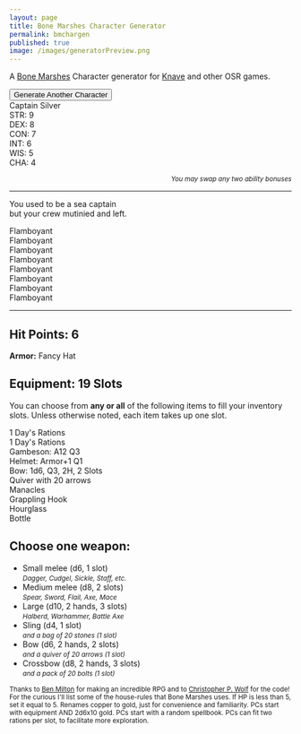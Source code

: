 ```yaml
---
layout: page
title: Bone Marshes Character Generator
permalink: bmchargen
published: true
image: /images/generatorPreview.png
---
```


<p>A <a href="/bone-marshes">Bone Marshes</a> Character generator for <a href="https://www.drivethrurpg.com/product/250888/Knave">Knave</a> and other OSR games.</p>

<div class="buttonWrapper">
  <button class="btn btn-primary" onclick="newCharacter()">Generate Another Character</button>
</div>

<div class="container characterCard">
  <div class="row">
    <div class="col tightSpacing h1" id="charName">Captain Silver</div>
  </div>
  <div class="row">
		<div class="col-xl-2 col-md-4 tightSpacing h3" id="charSTR">STR: 9</div>
		<div class="col-xl-2 col-md-4 tightSpacing h3" id="charDEX">DEX: 8</div>
		<div class="col-xl-2 col-md-4 tightSpacing h3" id="charCON">CON: 7</div>
		<div class="col-xl-2 col-md-4 tightSpacing h3" id="charINT">INT: 6</div>
		<div class="col-xl-2 col-md-4 tightSpacing h3" id="charWIS">WIS: 5</div>
		<div class="col-xl-2 col-md-4 tightSpacing h3" id="charCHA">CHA: 4</div>
	</div>
  <p style="text-align: right;font-style: italic;"><small>You may swap any two ability bonuses</small></p>
  <hr class="tightSpacing">
  <p id="charHistory">
    You used to be a sea captain<br> but your crew mutinied and left.
  </p>
  <div class="row">
		<div class="col-xl-3  col-md-6 tightSpacing" id="charPhysique">Flamboyant</div>
		<div class="col-xl-3  col-md-6 tightSpacing" id="charSkin">Flamboyant</div>
		<div class="col-xl-3  col-md-6 tightSpacing" id="charFace">Flamboyant</div>
		<div class="col-xl-3  col-md-6 tightSpacing" id="charHair">Flamboyant</div>
		<div class="col-xl-3  col-md-6 tightSpacing" id="charSpeech">Flamboyant</div>
		<div class="col-xl-3  col-md-6 tightSpacing" id="charClothing">Flamboyant</div>
		<div class="col-xl-3  col-md-6 tightSpacing" id="charVirtue">Flamboyant</div>
		<div class="col-xl-3  col-md-6 tightSpacing" id="charVice">Flamboyant</div>
  </div>
  <hr class="tightSpacing">
  <div class="row">
    <div class="col-xl-6 col-md-9">
      <h2 id="charHP" class="tightSpacing">Hit Points: 6</h2>
      <p id="charArmor">
        <strong>Armor:</strong> Fancy Hat		
      </p>
      <h2 id="charSlots" class="tightSpacing">
        Equipment: 19 Slots
      </h2>
      <p>
        You can choose from <strong>any or all</strong> of the following items to fill your inventory slots. Unless otherwise noted, each item takes up one slot. 
      </p>
      <p id="charItems">
        1 Day's Rations<br>1 Day's Rations<br>Gambeson: A12 Q3<br>Helmet: Armor+1 Q1<br>Bow: 1d6, Q3, 2H, 2 Slots<br>Quiver with 20 arrows<br>Manacles<br>Grappling Hook<br>Hourglass<br>Bottle			
      </p>
    </div>
    <div class="col-xl-6 col-md-9">
    <h2 class="tightSpacing">Choose one weapon:</h2>
      <ul>
        <li>Small melee (d6, 1 slot)<br><small><i>Dagger, Cudgel, Sickle, Staff, etc.</i></small></li>
        <li>Medium melee (d8, 2 slots)<br><small><i>Spear, Sword, Flail, Axe, Mace</i></small></li>
        <li>Large (d10, 2 hands, 3 slots)<br><small><i>Halberd, Warhammer, Battle Axe</i></small></li>
        <li>Sling (d4, 1 slot)<br><small><i>and a bag of 20 stones (1 slot)</i></small></li>
        <li>Bow (d6, 2 hands, 2 slots)<br><small><i>and a quiver of 20 arrows (1 slot)</i></small></li>
        <li>Crossbow (d8, 2 hands, 3 slots)<br><small><i>and a pack of 20 bolts (1 slot)</i></small></li>
      </ul> 
    </div>
  </div>
</div>

<small>Thanks to <a href="http://questingblog.com/">Ben Milton</a> for making an incredible RPG and to <a href="http://chrispwolf.com/">Christopher P. Wolf</a> for the code! For the curious I'll list some of the house-rules that Bone Marshes uses. If HP is less than 5, set it equal to 5. Renames copper to gold, just for convenience and familiarity. PCs start with equipment AND 2d6x10 gold. PCs start with a random spellbook. PCs can fit two rations per slot, to facilitate more exploration.</small>

<script>

function newCharacter() {
  location.reload();
}
/* ======= NAMES ======= */
var Names = [ 
  "Dim","Ira","Lash","Vague","Flem","Ail","Toxen","Koff","Dewy","Misty","Sopp","Drip","Graydon","Agatha","Eldon","Fossil","Richter","Pearl","Gilden","Millia","Poba","Sully","Scrub","Tatter","Hugo","Larga","Jumbo","Mondo","Runt","Teena","Pinta","Wheetle","Zip","Shyan","Fidget","Jitter","August","Narsis","Braggen","Trumpet","Sharp","Brainy","Keen","Canny","Tax","Vex","Curie","Meddle","Boyle","Shrieka","Tirade","Vement","Stammer","Chichi","Bungle","Sputter","Slick","Allure","Glib","Dear","Frank","Cathy","Candid","Gab","","Lance","Scout","Rant","Grunt","Cash","Merelda","Wage","Monet","Mac","Ginny","Swallow","Swig","Richard","Patricia","Lofty","Gilden","Mark","Ruby","Spot","Trace","Buzz","Tattle","Sland","Prate","Doc","Kit","Kwak","Bones","Bane","Malvara","Malek","Nafeera","Skip","Lady","Chevron","Doyan","Hunter","Veil","Slayton","Drak","Matt","Allie","Buddy","Crony","Champ","Hera","Diana","Perseus","Wulf","Oracle","Evoka","Ovate","Rob","Frisk","Crook","Klept","Astro","Marge","Auger","Sear","Shep","Vicka","Vine","Lama"
];
var randomItem = Names[Math.floor(Math.random()*Names.length)];
document.getElementById("charName").innerText = "Name: " + randomItem;

/* ======= STATS ======= */
var die1 = Math.floor(Math.random() * 6) + 1;
var die2 = Math.floor(Math.random() * 6) + 1;
var die3 = Math.floor(Math.random() * 6) + 1;
document.getElementById("charSTR").innerText = "STR: " + Math.min(die1, die2, die3);
var die1 = Math.floor(Math.random() * 6) + 1;
var die2 = Math.floor(Math.random() * 6) + 1;
var die3 = Math.floor(Math.random() * 6) + 1;
document.getElementById("charDEX").innerText = "DEX: " + Math.min(die1, die2, die3);
var die1 = Math.floor(Math.random() * 6) + 1;
var die2 = Math.floor(Math.random() * 6) + 1;
var die3 = Math.floor(Math.random() * 6) + 1;
var charCON = Math.min(die1, die2, die3);
document.getElementById("charCON").innerText = "CON: " + charCON;
var die1 = Math.floor(Math.random() * 6) + 1;
var die2 = Math.floor(Math.random() * 6) + 1;
var die3 = Math.floor(Math.random() * 6) + 1;
document.getElementById("charINT").innerText = "INT: " + Math.min(die1, die2, die3);
var die1 = Math.floor(Math.random() * 6) + 1;
var die2 = Math.floor(Math.random() * 6) + 1;
var die3 = Math.floor(Math.random() * 6) + 1;
document.getElementById("charWIS").innerText = "WIS: " + Math.min(die1, die2, die3);
var die1 = Math.floor(Math.random() * 6) + 1;
var die2 = Math.floor(Math.random() * 6) + 1;
var die3 = Math.floor(Math.random() * 6) + 1;
document.getElementById("charCHA").innerText = "CHA: " + Math.min(die1, die2, die3);

/* ======= HP ======= */
var HP = [ 
  "5","5","5","5","5","6","7","8"
];
var randomItem = HP[Math.floor(Math.random()*HP.length)];
document.getElementById("charHP").innerText = "Hit Points: " + randomItem;

/* ======= TRAITS ======= */
var Physique = [ 
  "Athletic","Brawny","Corpulent","Delicate","Gaunt","Hulking","Lanky","Ripped","Rugged","Scrawny","Short","Sinewy","Slender","Flabby","Statuesque","Stout","Tiny","Towering","Willowy","Wiry"
];
document.getElementById("charPhysique").innerHTML = "<strong>Physique</strong><br>"+ Physique[Math.floor(Math.random()*Physique.length)];

var Face = [ 
  "Bloated","Blunt","Bony","Chiseled","Delicate","Elongated","Patrician","Pinched","Hawkish","Broken","Impish","Narrow","Ratlike","Round","Sunken","Sharp","Soft","Square","Wide","Wolfish"
];
document.getElementById("charFace").innerHTML = "<strong>Face</strong><br>"+ Face[Math.floor(Math.random()*Face.length)];

var Skin = [ 
  "Battle Scar","Birthmark","Burn Scar","Dark","Makeup","Oily","Pale","Perfect","Pierced","Pockmarked","Reeking","Tattooed","Rosy","Rough","Sallow","Sunburned","Tanned","War Paint","Weathered","Whip Scar"
];
document.getElementById("charSkin").innerHTML = "<strong>Skin</strong><br>"+ Skin[Math.floor(Math.random()*Skin.length)];

var Hair = [ 
  "Bald","Braided","Bristly","Cropped","Curly","Disheveled","Dreadlocks","Filthy","Frizzy","Greased","Limp","Long","Luxurious","Mohawk","Oily","Ponytail","Silky","Topknot","Wavy","Wispy"
];
document.getElementById("charHair").innerHTML = "<strong>Hair</strong><br>"+ Hair[Math.floor(Math.random()*Hair.length)];

var Clothing = [ 
  "Antique","Bloody","Ceremonial","Decorated","Eccentric","Elegant","Fashionable","Filthy","Flamboyant","Stained","Foreign","Frayed","Frumpy","Livery","Oversized","Patched","Perfumed","Rancid","Torn","Undersized"
];
document.getElementById("charClothing").innerHTML = "<strong>Clothing</strong><br>"+ Clothing[Math.floor(Math.random()*Clothing.length)];

var Virtues = [ 
  "Ambitious","Cautious","Courageous","Courteous","Curious","Disciplined","Focused","Generous","Gregarious","Honest","Honorable","Humble","Idealistic","Just","Loyal","Merciful","Righteous","Serene","Stoic","Tolerant"
];
document.getElementById("charVirtue").innerHTML = "<strong>Virtue</strong><br>"+ Virtues[Math.floor(Math.random()*Virtues.length)];

var Vices = [ 
  "Aggressive","Arrogant","Bitter","Cowardly","Cruel","Deceitful","Flippant","Gluttonous","Greedy","Irascible","Lazy","Nervous","Prejudiced","Reckless","Rude","Suspicious","Vain","Vengeful","Wasteful","Whiny"
];
document.getElementById("charVice").innerHTML = "<strong>Vice</strong><br>"+ Vices[Math.floor(Math.random()*Vices.length)];

var Speech = [ 
  "Blunt","Booming","Breathy","Cryptic","Drawling","Droning","Flowery","Formal","Gravelly","Hoarse","Mumbling","Precise","Quaint","Rambling","Rapid-fire","Dialect","Slow","Squeaky","Stuttering","Whispery"
];
document.getElementById("charSpeech").innerHTML = "<strong>Speech</strong><br>"+ Speech[Math.floor(Math.random()*Speech.length)];

/* ======= HISTORY ======= */
var Background = [ 
  "an alchemist","a beggar","a butcher","a burglar","a charlatan","a cleric","a cook","a cultist","a gambler","an herbalist","a magician","a mariner","a mercenary","a merchant","an outlaw","a performer","a pickpocket","a smuggler","a student","a tracker"
];
var Misfortune = [
  "abandoned","addicted","blackmailed","condemned","cursed","defrauded","demoted","discredited","disowned","exiled","framed","haunted","kidnapped","mutilated","poor","pursued","rejected","replaced","robbed","suspected"
];
document.getElementById("charHistory").innerHTML = "You used to be " + 
  Background[Math.floor(Math.random()*Background.length)] + 
  " but then you were " + Misfortune[Math.floor(Math.random()*Misfortune.length)] + 
  ". Now you are a Knave: a tomb-raiding, adventure-seeking ne’er-do-well who wields a spell book just as easily as a blade.";

/* ======= ARMOR ======= */
document.getElementById("charSlots").innerText = "Equipment: " + (charCON+10) + " Slots";

var Armor = [
  "<strong>Armor:</strong> None (11)",
  "<strong>Armor:</strong> None (11)",
  "<strong>Armor:</strong> None (11)",
  "<strong>Armor:</strong> Gambeson (12, 1 slot)",
  "<strong>Armor:</strong> Gambeson (12, 1 slot)",
  "<strong>Armor:</strong> Gambeson (12, 1 slot)",
  "<strong>Armor:</strong> Gambeson (12, 1 slot)",
  "<strong>Armor:</strong> Gambeson (12, 1 slot)",
  "<strong>Armor:</strong> Gambeson (12, 1 slot)",
  "<strong>Armor:</strong> Gambeson (12, 1 slot)",
  "<strong>Armor:</strong> Gambeson (12, 1 slot)",
  "<strong>Armor:</strong> Gambeson (12, 1 slot)",
  "<strong>Armor:</strong> Gambeson (12, 1 slot)",
  "<strong>Armor:</strong> Gambeson (12, 1 slot)",
  "<strong>Armor:</strong> Brigandine (13, 2 slots)",
  "<strong>Armor:</strong> Brigandine (13, 2 slots)",
  "<strong>Armor:</strong> Brigandine (13, 2 slots)",
  "<strong>Armor:</strong> Brigandine (13, 2 slots)",
  "<strong>Armor:</strong> Brigandine (13, 2 slots)",
  "<strong>Armor:</strong> Chainmail (14, 3 slots)"
];
document.getElementById("charArmor").innerHTML = Armor[Math.floor(Math.random()*Armor.length)];

var ExtraArmor = [
  "",
  "",
  "",
  "",
  "",
  "",
  "",
  "",
  "",
  "",
  "",
  "",
  "",
  "</li><li>Helmet (+1 armor, 1 slot)",
  "</li><li>Helmet (+1 armor, 1 slot)",
  "</li><li>Helmet (+1 armor, 1 slot)",
  "</li><li>Shield (+1 armor, 1 hand, 1 slot)",
  "</li><li>Shield (+1 armor, 1 hand, 1 slot)",
  "</li><li>Shield (+1 armor, 1 hand, 1 slot)",
  "</li><li>Shield (+1 armor, 1 hand, 1 slot)</li><li>Helmet (+1 armor, 1 slot)"
];

/* ======= EQUIPMENT ======= */

var Dungeoneering = [
  "Rope, 50ft","Pulleys","Candles, 5","Chain, 10ft","Chalk, 10","Crowbar","Tinderbox","Grap. hook","Hammer","Waterskin","Lantern","Lamp oil","Padlock","Manacles","Mirror","Pole, 10ft","Sack","Tent","Spikes, 5","Torches, 5"
];
var General1 = [
  "Air bladder","Bear trap","Shovel","Bellows","Grease","Saw","Bucket","Caltrops","Chisel","Drill","Fishing rod","Marbles","Glue","Pick","Hourglass","Net","Tongs","Lockpicks","Metal file","Nails"
];
var General2 = [
  "Incense","Sponge","Lens","Perfume","Horn","Bottle","Soap","Spyglass","Tar pot","Twine","Fake jewels","Blank book","Card deck","Dice set","Cook pots","Face paint","Whistle","Instrument","Quill & Ink","Small bell"
];

/* ======= SPELLS ======= */
var Spells =[
  "Adhere: Object is covered in extremely sticky slime.","Animate Object: Object obeys your commands as best it can. It can walk 15ft per round.","Auditory Illusion: You create illusory sounds that seem to come from a direction of your choice.","Beast Form: You and your possessions transform into a mundane animal.","Befuddle: L creatures of your choice are unable to form new short-term memories for the duration of the spell.","Bend Fate: Roll L+1 d20s. Whenever you must roll a d20 after casting the spell, you must choose and then discard one of the rolled results until they are all gone.","Body Swap: You switch bodies with a creature you touch. If one body dies, the other dies as well.","Command: A creature obeys a single, three-word command that does not harm it.","Control Plants: Nearby plants and trees obey you and gain the ability to move at 5 feet per round.","Deafen: All nearby creatures are deafened.","Disassemble: Any of your body parts may be detached and reattached at will, without causing pain or damage. You can still control them.","Displace: An object appears to be up to L×10ft from its actual position.","Elemental Wall: A straight wall of ice or fire L×40ft long and 10ft high rises from the ground.","Frenzy: L creatures erupt in a frenzy of violence.","Gravity Shift: You can change the direction of gravity (for yourself only) up to once per round.","Haste: Your movement speed is tripled.","Hover: An object hovers, frictionless, 2ft above the ground. It can hold up to L humanoids.","Icy Touch: A thick ice layer spreads across a touched surface, up to L×10ft in radius.","Illuminate: A floating light moves as you command.","Increase Gravity: The gravity in an area triples.","Invisible Tether: Two objects within 10ft of each other cannot be moved more than 10ft apart.","Leap: You can jump up to L×10ft in the air.","Liquid Air: The air around you becomes swimmable.","Manse: A sturdy, furnished cottage appears for L×12 hours. You can permit and forbid entry to it at will.","Marble Madness: Your pockets are full of marbles, and will refill every round.","Miniaturize: You and L other touched creatures are reduced to the size of a mouse.","Mirror Image: L illusory duplicates of yourself appear under your control.","Multiarm: You gain L extra arms.","Night Sphere: An L×40ft wide sphere of darkness displaying the night sky appears.","Objectify: You become any inanimate object between the size of a grand piano and an apple.","Ooze Form: You become a living jelly.","Pacify: L creatures have an aversion to violence.","Psychometry: The referee answers L yes or no questions about a touched object.","Raise Dead: L skeletons rise from the ground to serve you. They are incredibly stupid and can only obey simple orders.","Repel: L+1 objects are strongly magnetically repelled from each other if they come within 10 feet.","Shroud: L creatures are invisible until they move.","Smoke Form: Your body becomes living smoke.","Spider Climb: You can climb surfaces like a spider.","Swarm: You become a swarm of crows, rats, or piranhas. You only take damage from area effects.","Telekinesis: You may mentally move L items.","Telepathy: L+1 creatures can hear each other’s thoughts, no matter how far apart they move.","Teleport: An object disappears and reappears on the ground in a visible, clear area up to L×40ft away.","Thaumaturgic Anchor: Object becomes the target of every spell cast near it.","Thicket: A thicket of trees and dense brush up to L×40ft wide suddenly sprouts up.","Time Rush: Time in a 40ft bubble starts moving 10 times faster.","Time Slow: Time in a 40ft bubble slows to 10%.","Vision: You completely control what a creature sees.","Ward: A silver circle 40ft across appears on the ground. Choose one thing that cannot cross it: Living creatures, dead creatures, projectiles or metal.","Web: Your wrists can shoot thick webbing.","Wizard Mark: Your finger can shoot a stream of ulfire-colored paint. This paint is only visible to you, and can be seen at any distance, even through solid objects."
];

var die1 = Math.floor(Math.random() * 6) + 1;
var die2 = Math.floor(Math.random() * 6) + 1;
var startGold = die1 + die2;
startGold = startGold * 10;

document.getElementById("charItems").innerHTML = "<ul><li>" + 
  startGold + " gold (100 coins per slot)</li><li>2 days of rations</li><li>" +
  Dungeoneering[Math.floor(Math.random()*Dungeoneering.length)] + "</li><li>" + 
  Dungeoneering[Math.floor(Math.random()*Dungeoneering.length)] + "</li><li>" + 
  General1[Math.floor(Math.random()*General1.length)] + "</li><li>" + 
  General2[Math.floor(Math.random()*General2.length)] + 
  ExtraArmor[Math.floor(Math.random()*ExtraArmor.length)] +
  "</li><li>Spellbook - " + Spells[Math.floor(Math.random()*Spells.length)]; 

</script>